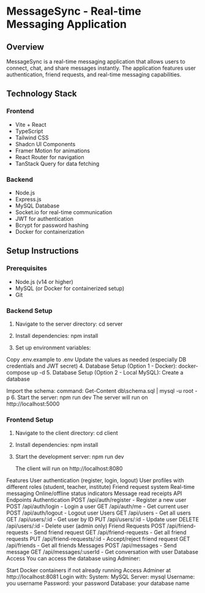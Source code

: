 # MessageSync - Real-time Messaging Application

## Overview
MessageSync is a real-time messaging application that allows users to connect, chat, and share messages instantly. The application features user authentication, friend requests, and real-time messaging capabilities.

## Technology Stack

### Frontend
- Vite + React
- TypeScript
- Tailwind CSS
- Shadcn UI Components
- Framer Motion for animations
- React Router for navigation
- TanStack Query for data fetching

### Backend
- Node.js
- Express.js
- MySQL Database
- Socket.io for real-time communication
- JWT for authentication
- Bcrypt for password hashing
- Docker for containerization

## Setup Instructions

### Prerequisites
- Node.js (v14 or higher)
- MySQL (or Docker for containerized setup)
- Git

### Backend Setup

1. Navigate to the server directory:
cd server


2. Install dependencies:
npm install
3. Set up environment variables:

Copy .env.example to .env
Update the values as needed (especially DB credentials and JWT secret)
4. Database Setup (Option 1 - Docker):
docker-compose up -d
5. Database Setup (Option 2 - Local MySQL):
   Create a database 
   
   Import the schema:
   command: Get-Content db\schema.sql | mysql -u root -p
6. Start the server:
   npm run dev
The server will run on http://localhost:5000

### Frontend Setup
1. Navigate to the client directory:
   cd client

2. Install dependencies:
   npm install

3. Start the development server:
   npm run dev

   The client will run on http://localhost:8080

Features
User authentication (register, login, logout)
User profiles with different roles (student, teacher, institute)
Friend request system
Real-time messaging
Online/offline status indicators
Message read receipts
API Endpoints
Authentication
POST /api/auth/register - Register a new user
POST /api/auth/login - Login a user
GET /api/auth/me - Get current user
POST /api/auth/logout - Logout user
Users
GET /api/users - Get all users
GET /api/users/:id - Get user by ID
PUT /api/users/:id - Update user
DELETE /api/users/:id - Delete user (admin only)
Friend Requests
POST /api/friend-requests - Send friend request
GET /api/friend-requests - Get all friend requests
PUT /api/friend-requests/:id - Accept/reject friend request
GET /api/friends - Get all friends
Messages
POST /api/messages - Send message
GET /api/messages/:userId - Get conversation with user
Database Access
You can access the database using Adminer:

Start Docker containers if not already running
Access Adminer at http://localhost:8081
Login with:
System: MySQL
Server: mysql
Username: you username
Password: your password
Database: your database name




